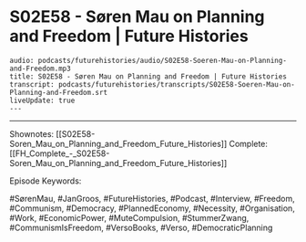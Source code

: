 # S02E58 - Søren Mau on Planning and Freedom | Future Histories

```audio-note
audio: podcasts/futurehistories/audio/S02E58-Soeren-Mau-on-Planning-and-Freedom.mp3
title: S02E58 - Søren Mau on Planning and Freedom | Future Histories
transcript: podcasts/futurehistories/transcripts/S02E58-Soeren-Mau-on-Planning-and-Freedom.srt
liveUpdate: true
---

```
---

Shownotes: [[S02E58-Soren_Mau_on_Planning_and_Freedom_Future_Histories]]
Complete: [[FH_Complete_-_S02E58-Soren_Mau_on_Planning_and_Freedom_Future_Histories]]

Episode Keywords:

#SørenMau, #JanGroos, #FutureHistories, #Podcast, #Interview, #Freedom, #Communism, #Democracy, #PlannedEconomy, #Necessity, #Organisation, #Work, #EconomicPower, #MuteCompulsion, #StummerZwang, #CommunismIsFreedom, #VersoBooks, #Verso, #DemocraticPlanning
